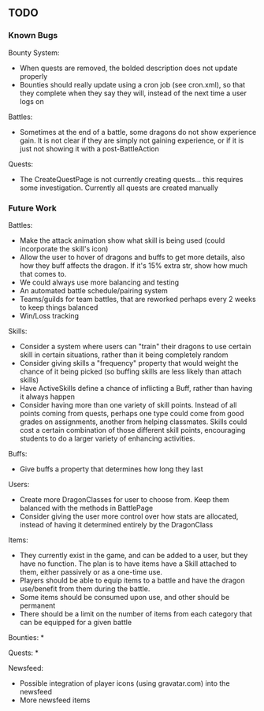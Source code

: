 ## TODO ##

### Known Bugs ###

Bounty System:
 * When quests are removed, the bolded description does not update properly
 * Bounties should really update using a cron job (see cron.xml), so that they complete when they say they will, instead of the next time a user logs on

Battles:
 * Sometimes at the end of a battle, some dragons do not show experience gain. It is not clear if they are simply not gaining experience, or if it is just not showing it with a post-BattleAction

Quests:
 * The CreateQuestPage is not currently creating quests... this requires some investigation. Currently all quests are created manually

### Future Work ###

Battles:
 * Make the attack animation show what skill is being used (could incorporate the skill's icon)
 * Allow the user to hover of dragons and buffs to get more details, also how they buff affects the dragon. If it's 15% extra str, show how much that comes to.
 * We could always use more balancing and testing
 * An automated battle schedule/pairing system
 * Teams/guilds for team battles, that are reworked perhaps every 2 weeks to keep things balanced
 * Win/Loss tracking

Skills:
 * Consider a system where users can "train" their dragons to use certain skill in certain situations, rather than it being completely random
 * Consider giving skills a "frequency" property that would weight the chance of it being picked (so buffing skills are less likely than attach skills)
 * Have ActiveSkills define a chance of inflicting a Buff, rather than having it always happen
 * Consider having more than one variety of skill points. Instead of all points coming from quests, perhaps one type could come from good grades on assignments, another from helping classmates. Skills could cost a certain combination of those different skill points, encouraging students to do a larger variety of enhancing activities.
 
Buffs:
 * Give buffs a property that determines how long they last

Users:
 * Create more DragonClasses for user to choose from. Keep them balanced with the methods in BattlePage
 * Consider giving the user more control over how stats are allocated, instead of having it determined entirely by the DragonClass

Items:
 * They currently exist in the game, and can be added to a user, but they have no function. The plan is to have items have a Skill attached to them, either passively or as a one-time use.
 * Players should be able to equip items to a battle and have the dragon use/benefit from them during the battle.
 * Some items should be consumed upon use, and other should be permanent
 * There should be a limit on the number of items from each category that can be equipped for a given battle

Bounties:
 * 
 
Quests:
 * 
 
Newsfeed:
 * Possible integration of player icons (using gravatar.com) into the newsfeed
 * More newsfeed items
